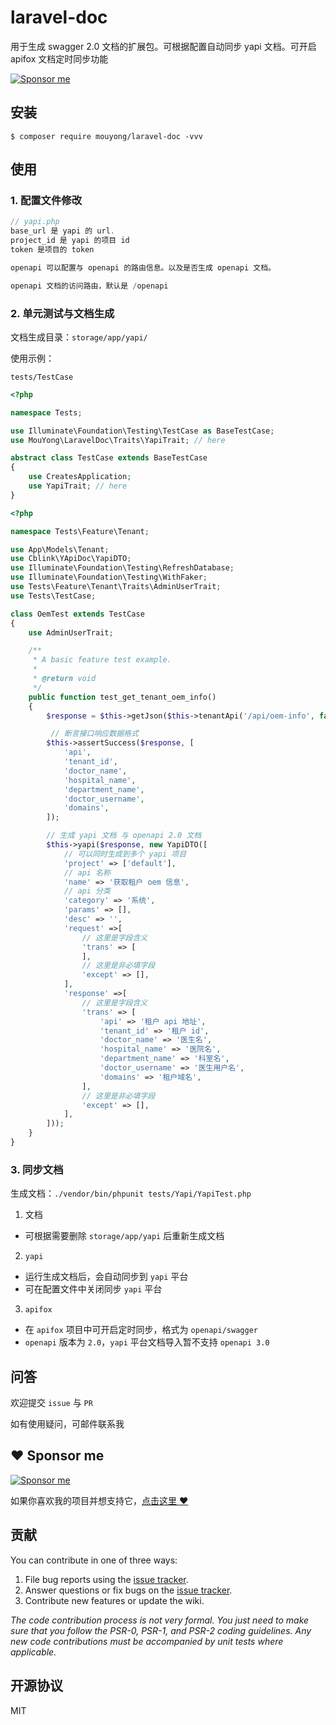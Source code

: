 # laravel-doc

用于生成 swagger 2.0 文档的扩展包。可根据配置自动同步 yapi 文档。可开启 apifox 文档定时同步功能 

[![Sponsor me](https://github.com/mouyong/mouyong/blob/master/sponsor-me-button-s.svg?raw=true)](https://github.com/sponsors/mouyong)


## 安装

```shell
$ composer require mouyong/laravel-doc -vvv
```

## 使用

### 1. 配置文件修改

```php
// yapi.php
base_url 是 yapi 的 url.
project_id 是 yapi 的项目 id
token 是项目的 token

openapi 可以配置与 openapi 的路由信息。以及是否生成 openapi 文档。

openapi 文档的访问路由，默认是 /openapi
```

### 2. 单元测试与文档生成

文档生成目录：`storage/app/yapi/`

使用示例：

`tests/TestCase`
```php
<?php

namespace Tests;

use Illuminate\Foundation\Testing\TestCase as BaseTestCase;
use MouYong\LaravelDoc\Traits\YapiTrait; // here

abstract class TestCase extends BaseTestCase
{
    use CreatesApplication;
    use YapiTrait; // here
}

```

```php
<?php

namespace Tests\Feature\Tenant;

use App\Models\Tenant;
use Cblink\YApiDoc\YapiDTO;
use Illuminate\Foundation\Testing\RefreshDatabase;
use Illuminate\Foundation\Testing\WithFaker;
use Tests\Feature\Tenant\Traits\AdminUserTrait;
use Tests\TestCase;

class OemTest extends TestCase
{
    use AdminUserTrait;

    /**
     * A basic feature test example.
     *
     * @return void
     */
    public function test_get_tenant_oem_info()
    {
        $response = $this->getJson($this->tenantApi('/api/oem-info', false));

         // 断言接口响应数据格式
        $this->assertSuccess($response, [
            'api',
            'tenant_id',
            'doctor_name',
            'hospital_name',
            'department_name',
            'doctor_username',
            'domains',
        ]);

        // 生成 yapi 文档 与 openapi 2.0 文档
        $this->yapi($response, new YapiDTO([
            // 可以同时生成到多个 yapi 项目
            'project' => ['default'],
            // api 名称
            'name' => '获取租户 oem 信息',
            // api 分类
            'category' => '系统',
            'params' => [],
            'desc' => '',
            'request' =>[
                // 这里是字段含义
                'trans' => [
                ],
                // 这里是非必填字段
                'except' => [],
            ],
            'response' =>[
                // 这里是字段含义
                'trans' => [
                    'api' => '租户 api 地址',
                    'tenant_id' => '租户 id',
                    'doctor_name' => '医生名',
                    'hospital_name' => '医院名',
                    'department_name' => '科室名',
                    'doctor_username' => '医生用户名',
                    'domains' => '租户域名',
                ],
                // 这里是非必填字段
                'except' => [],
            ],
        ]));
    }
}

```


### 3. 同步文档

生成文档：`./vendor/bin/phpunit tests/Yapi/YapiTest.php`

1. 文档
- 可根据需要删除 `storage/app/yapi` 后重新生成文档

2. `yapi`
- 运行生成文档后，会自动同步到 `yapi` 平台
- 可在配置文件中关闭同步 `yapi` 平台

3. `apifox`
- 在 `apifox` 项目中可开启定时同步，格式为 `openapi/swagger`
- `openapi` 版本为 `2.0`，`yapi` 平台文档导入暂不支持 `openapi 3.0`


## 问答

欢迎提交 `issue` 与 `PR`

如有使用疑问，可邮件联系我


## :heart: Sponsor me 

[![Sponsor me](https://github.com/mouyong/mouyong/blob/master/sponsor-me.svg?raw=true)](https://github.com/sponsors/mouyong)

如果你喜欢我的项目并想支持它，[点击这里 :heart:](https://github.com/sponsors/mouyong)


## 贡献

You can contribute in one of three ways:

1. File bug reports using the [issue tracker](https://github.com/mouyong/laravel-doc/issues).
2. Answer questions or fix bugs on the [issue tracker](https://github.com/mouyong/laravel-doc/issues).
3. Contribute new features or update the wiki.

_The code contribution process is not very formal. You just need to make sure that you follow the PSR-0, PSR-1, and PSR-2 coding guidelines. Any new code contributions must be accompanied by unit tests where applicable._

## 开源协议

MIT
